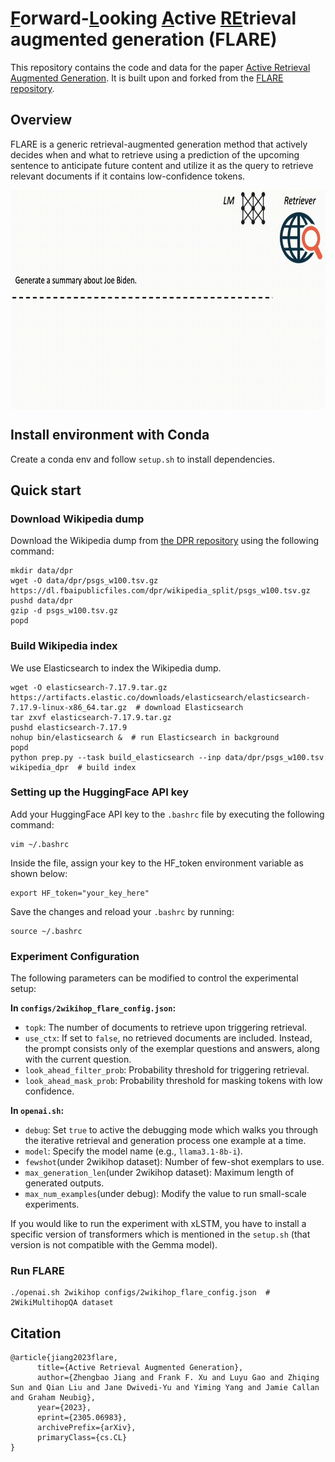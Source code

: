 # <ins>F</ins>orward-<ins>L</ins>ooking <ins>A</ins>ctive <ins>RE</ins>trieval augmented generation (FLARE)

This repository contains the code and data for the paper
[Active Retrieval Augmented Generation](https://arxiv.org/abs/2305.06983).
It is built upon and forked from the [FLARE repository](https://github.com/jzbjyb/FLARE/tree/main).

## Overview

FLARE is a generic retrieval-augmented generation method that actively decides when and what to retrieve using a prediction of the upcoming sentence to anticipate future content and utilize it as the query to retrieve relevant documents if it contains low-confidence tokens.

<p align="center">
  <img align="middle" src="res/flare.gif" height="350" alt="FLARE"/>
</p>

## Install environment with Conda
Create a conda env and follow `setup.sh` to install dependencies.

## Quick start

### Download Wikipedia dump
Download the Wikipedia dump from [the DPR repository](https://github.com/facebookresearch/DPR/blob/main/dpr/data/download_data.py#L32) using the following command:
```shell
mkdir data/dpr
wget -O data/dpr/psgs_w100.tsv.gz https://dl.fbaipublicfiles.com/dpr/wikipedia_split/psgs_w100.tsv.gz
pushd data/dpr
gzip -d psgs_w100.tsv.gz
popd
```

### Build Wikipedia index
We use Elasticsearch to index the Wikipedia dump.
```shell
wget -O elasticsearch-7.17.9.tar.gz https://artifacts.elastic.co/downloads/elasticsearch/elasticsearch-7.17.9-linux-x86_64.tar.gz  # download Elasticsearch
tar zxvf elasticsearch-7.17.9.tar.gz
pushd elasticsearch-7.17.9
nohup bin/elasticsearch &  # run Elasticsearch in background
popd
python prep.py --task build_elasticsearch --inp data/dpr/psgs_w100.tsv wikipedia_dpr  # build index
```

### Setting up the HuggingFace API key
Add your HuggingFace API key to the `.bashrc` file by executing the following command:
```shell
vim ~/.bashrc
```
Inside the file, assign your key to the HF_token environment variable as shown below:
```
export HF_token="your_key_here"
```
Save the changes and reload your `.bashrc` by running:
```shell
source ~/.bashrc
```
### Experiment Configuration
The following parameters can be modified to control the experimental setup:

**In `configs/2wikihop_flare_config.json`:**
- `topk`: The number of documents to retrieve upon triggering retrieval.
- `use_ctx`: If set to `false`, no retrieved documents are included. Instead, the prompt consists only of the exemplar questions and answers, along with the current question.
- `look_ahead_filter_prob`: Probability threshold for triggering retrieval.
- `look_ahead_mask_prob`: Probability threshold for masking tokens with low confidence.

**In `openai.sh`:**
- `debug`: Set `true` to active the debugging mode which walks you through the iterative retrieval and generation process one example at a time.
- `model`: Specify the model name (e.g., `llama3.1-8b-i`).
- `fewshot`(under 2wikihop dataset): Number of few-shot exemplars to use.
- `max_generation_len`(under 2wikihop dataset): Maximum length of generated outputs.
- `max_num_examples`(under debug): Modify the value to run small-scale experiments.

If you would like to run the experiment with xLSTM, you have to install a specific version of transformers which is mentioned in the `setup.sh` (that version is not compatible with the Gemma model).

### Run FLARE
```shell
./openai.sh 2wikihop configs/2wikihop_flare_config.json  # 2WikiMultihopQA dataset
```
## Citation
```
@article{jiang2023flare,
      title={Active Retrieval Augmented Generation}, 
      author={Zhengbao Jiang and Frank F. Xu and Luyu Gao and Zhiqing Sun and Qian Liu and Jane Dwivedi-Yu and Yiming Yang and Jamie Callan and Graham Neubig},
      year={2023},
      eprint={2305.06983},
      archivePrefix={arXiv},
      primaryClass={cs.CL}
}
```
